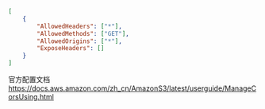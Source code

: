 ```json
[
    {
        "AllowedHeaders": ["*"],
        "AllowedMethods": ["GET"],
        "AllowedOrigins": ["*"],
        "ExposeHeaders": []
    }
]

```
官方配置文档
https://docs.aws.amazon.com/zh_cn/AmazonS3/latest/userguide/ManageCorsUsing.html